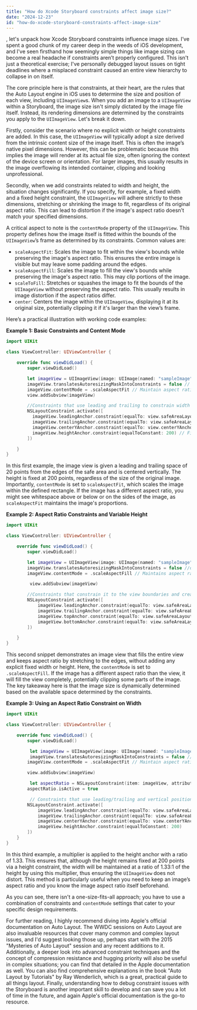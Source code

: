 ```yaml
---
title: "How do Xcode Storyboard constraints affect image size?"
date: "2024-12-23"
id: "how-do-xcode-storyboard-constraints-affect-image-size"
---
```


, let's unpack how Xcode Storyboard constraints influence image sizes. I’ve spent a good chunk of my career deep in the weeds of iOS development, and I've seen firsthand how seemingly simple things like image sizing can become a real headache if constraints aren’t properly configured. This isn't just a theoretical exercise; I've personally debugged layout issues on tight deadlines where a misplaced constraint caused an entire view hierarchy to collapse in on itself.

The core principle here is that constraints, at their heart, are the rules that the Auto Layout engine in iOS uses to determine the size and position of each view, including `UIImageView`s. When you add an image to a `UIImageView` within a Storyboard, the image size isn't simply dictated by the image file itself. Instead, its rendering dimensions are determined by the constraints you apply to the `UIImageView`. Let's break it down.

Firstly, consider the scenario where no explicit width or height constraints are added. In this case, the `UIImageView` will typically adopt a size derived from the intrinsic content size of the image itself. This is often the image’s native pixel dimensions. However, this can be problematic because this implies the image will render at its actual file size, often ignoring the context of the device screen or orientation. For larger images, this usually results in the image overflowing its intended container, clipping and looking unprofessional.

Secondly, when we add constraints related to width and height, the situation changes significantly. If you specify, for example, a fixed width and a fixed height constraint, the `UIImageView` will adhere strictly to these dimensions, stretching or shrinking the image to fit, regardless of its original aspect ratio. This can lead to distortion if the image's aspect ratio doesn’t match your specified dimensions.

A critical aspect to note is the `contentMode` property of the `UIImageView`. This property defines how the image itself is fitted within the bounds of the `UIImageView`’s frame as determined by its constraints. Common values are:

*   `scaleAspectFit`: Scales the image to fit within the view's bounds while preserving the image's aspect ratio. This ensures the entire image is visible but may leave some padding around the edges.
*   `scaleAspectFill`: Scales the image to fill the view's bounds while preserving the image's aspect ratio. This may clip portions of the image.
*   `scaleToFill`: Stretches or squashes the image to fit the bounds of the `UIImageView` without preserving the aspect ratio. This usually results in image distortion if the aspect ratios differ.
*   `center`: Centers the image within the `UIImageView`, displaying it at its original size, potentially clipping it if it's larger than the view’s frame.

Here’s a practical illustration with working code examples:

**Example 1: Basic Constraints and Content Mode**

```swift
import UIKit

class ViewController: UIViewController {

    override func viewDidLoad() {
        super.viewDidLoad()

        let imageView = UIImageView(image: UIImage(named: "sampleImage")) // Assume you have a sampleImage.png in your asset catalog.
        imageView.translatesAutoresizingMaskIntoConstraints = false // disable default autoresizing mask constraints
        imageView.contentMode = .scaleAspectFit // Maintain aspect ratio, fit within bounds
        view.addSubview(imageView)

        //Constraints that use leading and trailing to constrain width and vertical positioning in the middle with a height
        NSLayoutConstraint.activate([
          imageView.leadingAnchor.constraint(equalTo: view.safeAreaLayoutGuide.leadingAnchor, constant: 20),
          imageView.trailingAnchor.constraint(equalTo: view.safeAreaLayoutGuide.trailingAnchor, constant: -20),
          imageView.centerYAnchor.constraint(equalTo: view.centerYAnchor),
          imageView.heightAnchor.constraint(equalToConstant: 200) // Fixed height
        ])

    }
}
```

In this first example, the image view is given a leading and trailing space of 20 points from the edges of the safe area and is centered vertically. The height is fixed at 200 points, regardless of the size of the original image. Importantly, `contentMode` is set to `scaleAspectFit`, which scales the image within the defined rectangle. If the image has a different aspect ratio, you might see whitespace above or below or on the sides of the image, as `scaleAspectFit` maintains the image's proportions.

**Example 2: Aspect Ratio Constraints and Variable Height**

```swift
import UIKit

class ViewController: UIViewController {

    override func viewDidLoad() {
        super.viewDidLoad()

        let imageView = UIImageView(image: UIImage(named: "sampleImage")) // Assume you have a sampleImage.png in your asset catalog.
        imageView.translatesAutoresizingMaskIntoConstraints = false //disable autoresizing mask constraints
        imageView.contentMode = .scaleAspectFill // Maintains aspect ratio, fills the view.

         view.addSubview(imageView)

        //Constraints that constrain it to the view boundaries and create aspect ratio
        NSLayoutConstraint.activate([
            imageView.leadingAnchor.constraint(equalTo: view.safeAreaLayoutGuide.leadingAnchor),
            imageView.trailingAnchor.constraint(equalTo: view.safeAreaLayoutGuide.trailingAnchor),
            imageView.topAnchor.constraint(equalTo: view.safeAreaLayoutGuide.topAnchor),
            imageView.bottomAnchor.constraint(equalTo: view.safeAreaLayoutGuide.bottomAnchor)
        ])

    }
}
```

This second snippet demonstrates an image view that fills the entire view and keeps aspect ratio by stretching to the edges, without adding any explicit fixed width or height. Here, the `contentMode` is set to `.scaleAspectFill`. If the image has a different aspect ratio than the view, it will fill the view completely, potentially clipping some parts of the image. The key takeaway here is that the image size is dynamically determined based on the available space determined by the constraints.

**Example 3: Using an Aspect Ratio Constraint on Width**

```swift
import UIKit

class ViewController: UIViewController {

    override func viewDidLoad() {
        super.viewDidLoad()

         let imageView = UIImageView(image: UIImage(named: "sampleImage")) // Assume you have a sampleImage.png in your asset catalog.
         imageView.translatesAutoresizingMaskIntoConstraints = false //disable autoresizing mask constraints
        imageView.contentMode = .scaleAspectFit // Maintain aspect ratio, fit within bounds

        view.addSubview(imageView)

         let aspectRatio = NSLayoutConstraint(item: imageView, attribute: .width, relatedBy: .equal, toItem: imageView, attribute: .height, multiplier: 1.33, constant: 0) // Assuming 4:3 aspect ratio
        aspectRatio.isActive = true

         // Constraints that use leading/trailing and vertical positioning with height.
        NSLayoutConstraint.activate([
            imageView.leadingAnchor.constraint(equalTo: view.safeAreaLayoutGuide.leadingAnchor, constant: 20),
            imageView.trailingAnchor.constraint(equalTo: view.safeAreaLayoutGuide.trailingAnchor, constant: -20),
            imageView.centerYAnchor.constraint(equalTo: view.centerYAnchor),
            imageView.heightAnchor.constraint(equalToConstant: 200)
        ])
    }
}
```

In this third example, a multiplier is applied to the height anchor with a ratio of 1.33. This ensures that, although the height remains fixed at 200 points via a height constraint, the width will be maintained at a ratio of 1.33:1 of the height by using this multiplier, thus ensuring the `UIImageView` does not distort. This method is particularly useful when you need to keep an image’s aspect ratio and you know the image aspect ratio itself beforehand.

As you can see, there isn't a one-size-fits-all approach; you have to use a combination of constraints and `contentMode` settings that cater to your specific design requirements.

For further reading, I highly recommend diving into Apple's official documentation on Auto Layout. The WWDC sessions on Auto Layout are also invaluable resources that cover many common and complex layout issues, and I'd suggest looking those up, perhaps start with the 2015 "Mysteries of Auto Layout" session and any recent additions to it. Additionally, a deeper look into advanced constraint techniques and the concept of compression resistance and hugging priority will also be useful in complex situations; you can find that detailed in the Apple documentation as well. You can also find comprehensive explanations in the book "Auto Layout by Tutorials" by Ray Wenderlich, which is a great, practical guide to all things layout. Finally, understanding how to debug constraint issues with the Storyboard is another important skill to develop and can save you a lot of time in the future, and again Apple's official documentation is the go-to resource.
